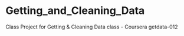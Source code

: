 # Getting_and_Cleaning_Data
Class Project for Getting &amp; Cleaning Data class - Coursera getdata-012
